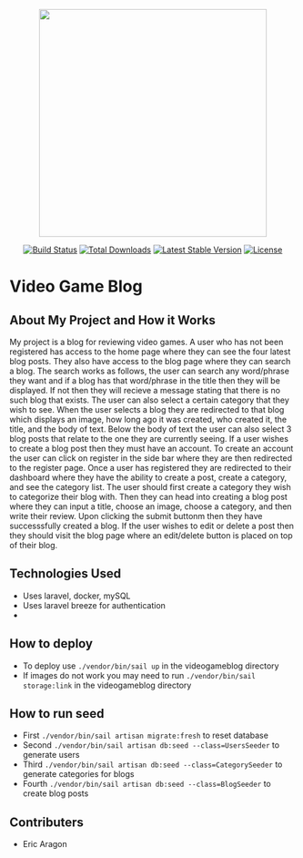 <p align="center"><a href="https://laravel.com" target="_blank"><img src="https://raw.githubusercontent.com/laravel/art/master/logo-lockup/5%20SVG/2%20CMYK/1%20Full%20Color/laravel-logolockup-cmyk-red.svg" width="400"></a></p>

<p align="center">
<a href="https://travis-ci.org/laravel/framework"><img src="https://travis-ci.org/laravel/framework.svg" alt="Build Status"></a>
<a href="https://packagist.org/packages/laravel/framework"><img src="https://img.shields.io/packagist/dt/laravel/framework" alt="Total Downloads"></a>
<a href="https://packagist.org/packages/laravel/framework"><img src="https://img.shields.io/packagist/v/laravel/framework" alt="Latest Stable Version"></a>
<a href="https://packagist.org/packages/laravel/framework"><img src="https://img.shields.io/packagist/l/laravel/framework" alt="License"></a>
</p>

<h1>Video Game Blog</h1>

## About My Project and How it Works

My project is a blog for reviewing video games. A user who has not been registered has access to the home page where they can see the four latest blog posts. They also have access to the blog page where they can search a blog. The search works as follows, the user can search any word/phrase they want and if a blog has that word/phrase in the title then they will be displayed. If not then they will recieve a message stating that there is no such blog that exists. The user can also select a certain category that they wish to see. When the user selects a blog they are redirected to that blog which displays an image, how long ago it was created, who created it, the title, and the body of text. Below the body of text the user can also select 3 blog posts that relate to the one they are currently seeing. If a user wishes to create a blog post then they must have an account. To create an account the user can click on register in the side bar where they are then redirected to the register page. Once a user has registered they are redirected to their dashboard where they have the ability to create a post, create a category, and see the category list. The user should first create a category they wish to categorize their blog with. Then they can head into creating a blog post where they can input a title, choose an image, choose a category, and then write their review. Upon clicking the submit buttonm then they have successsfully created a blog. If the user wishes to edit or delete a post then they should visit the blog page where an edit/delete button is placed on top of their blog.

## Technologies Used 

- Uses laravel, docker, mySQL
- Uses laravel breeze for authentication
- 

## How to deploy
- To deploy use `./vendor/bin/sail up` in the videogameblog directory
- If images do not work you may need to run `./vendor/bin/sail storage:link` in the videogameblog directory

## How to run seed
- First `./vendor/bin/sail artisan migrate:fresh` to reset database
- Second `./vendor/bin/sail artisan db:seed --class=UsersSeeder` to generate users
- Third `./vendor/bin/sail artisan db:seed --class=CategorySeeder` to generate categories for blogs
- Fourth `./vendor/bin/sail artisan db:seed --class=BlogSeeder` to create blog posts
## Contributers
- Eric Aragon




